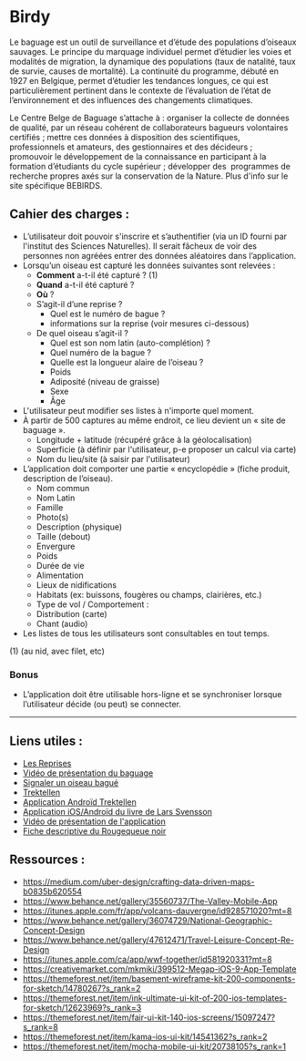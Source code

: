 # Birdy

Le baguage est un outil de surveillance et d’étude des populations d’oiseaux sauvages. Le principe du marquage individuel permet d’étudier les voies et modalités de migration, la dynamique des populations (taux de natalité, taux de survie, causes de mortalité). La continuité du programme, débuté en 1927 en Belgique, permet d’étudier les tendances longues, ce qui est particulièrement pertinent dans le contexte de l’évaluation de l’état de l’environnement et des influences des changements climatiques.

Le Centre Belge de Baguage s’attache à : organiser la collecte de données de qualité, par un réseau cohérent de collaborateurs bagueurs volontaires certifiés ; mettre ces données à disposition des scientifiques, professionnels et amateurs, des gestionnaires et des décideurs ; promouvoir le développement de la connaissance en participant à la formation d’étudiants du cycle supérieur ; développer des  programmes de recherche propres axés sur la conservation de la Nature. Plus d'info sur le site spécifique BEBIRDS.

## Cahier des charges :
* L’utilisateur doit pouvoir s'inscrire et s’authentifier (via un ID fourni par l'institut des Sciences Naturelles). Il serait fâcheux de voir des personnes non agréées entrer des données aléatoires dans l’application.
* Lorsqu’un oiseau est capturé les données suivantes sont relevées :
  * **Comment** a-t-il été capturé ? (1)
  * **Quand** a-t-il été capturé ?
  * **Où** ?
  * S’agit-il d’une reprise ?
    * Quel est le numéro de bague ?
    * informations sur la reprise (voir mesures ci-dessous)
  * De quel oiseau s’agit-il ?
    * Quel est son nom latin (auto-complétion) ?
    * Quel numéro de la bague ?
    * Quelle est la longueur alaire de l’oiseau ?
    * Poids
    * Adiposité (niveau de graisse)
    * Sexe
    * Âge
* L'utilisateur peut modifier ses listes à n'importe quel moment.
* À partir de 500 captures au même endroit, ce lieu devient un « site de baguage ».
  * Longitude + latitude (récupéré grâce à la géolocalisation)
  * Superficie (à définir par l'utilisateur, p-e proposer un calcul via carte)
  * Nom du lieu/site (à saisir par l'utilisateur)
* L’application doit comporter une partie « encyclopédie » (fiche produit, description de l’oiseau).
  * Nom commun
  * Nom Latin
  * Famille
  * Photo(s)
  * Description (physique)
  * Taille (debout)
  * Envergure
  * Poids
  * Durée de vie
  * Alimentation
  * Lieux de nidifications
  * Habitats (ex: buissons, fougères ou champs, clairières, etc.)
  * Type de vol / Comportement :
  * Distribution (carte)
  * Chant (audio)
* Les listes de tous les utilisateurs sont consultables en tout temps.

(1) (au nid, avec filet, etc)

### Bonus
* L’application doit être utilisable hors-ligne et se synchroniser lorsque l’utilisateur décide (ou peut) se connecter.

___

## Liens utiles :
* [Les Reprises](http://odnature.naturalsciences.be/bebirds/fr/ring-recoveries)
* [Vidéo de présentation du baguage](https://www.youtube.com/watch?v=Mf1goTRvo4s)
* [Signaler un oiseau bagué](http://odnature.naturalsciences.be/bebirds/fr/report-a-ring)
* [Trektellen](http://www.trektellen.nl/?language=french)
* [Application Androïd Trektellen](https://play.google.com/store/apps/details?id=org.trektellen)
* [Application iOS/Androïd du livre de Lars Svensson](https://play.google.com/store/apps/details?id=com.natureguides.birdguide)
* [Vidéo de présentation de l'application](https://www.youtube.com/watch?v=4aOcRvFm91I)
* [Fiche descriptive du Rougequeue noir](http://www.oiseaux.net/oiseaux/rougequeue.noir.html)

## Ressources :
* https://medium.com/uber-design/crafting-data-driven-maps-b0835b620554
* https://www.behance.net/gallery/35560737/The-Valley-Mobile-App
* https://itunes.apple.com/fr/app/volcans-dauvergne/id928571020?mt=8
* https://www.behance.net/gallery/36074729/National-Geographic-Concept-Design
* https://www.behance.net/gallery/47612471/Travel-Leisure-Concept-Re-Design
* https://itunes.apple.com/ca/app/wwf-together/id581920331?mt=8
* https://creativemarket.com/mkmiki/399512-Megap-iOS-9-App-Template
* https://themeforest.net/item/basement-wireframe-kit-200-components-for-sketch/14780267?s_rank=2
* https://themeforest.net/item/ink-ultimate-ui-kit-of-200-ios-templates-for-sketch/12623969?s_rank=3
* https://themeforest.net/item/fair-ui-kit-140-ios-screens/15097247?s_rank=8
* https://themeforest.net/item/kama-ios-ui-kit/14541362?s_rank=2
* https://themeforest.net/item/mocha-mobile-ui-kit/20738105?s_rank=1
